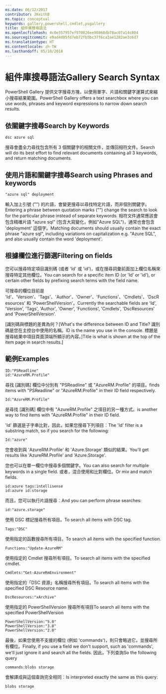 ```yaml
---
ms.date: 06/12/2017
contributor: JKeithB
ms.topic: conceptual
keywords: gallery,powershell,cmdlet,psgallery
title: 組件庫搜尋語法
ms.openlocfilehash: 4c0e357957ef970826ee90868db78ac07a14c804
ms.sourcegitcommit: e9ad4d85fd7eb72fb5bc37f6ca3ae1282ae3c6d7
ms.translationtype: HT
ms.contentlocale: zh-TW
ms.lasthandoff: 05/10/2018
---
```

# <a name="gallery-search-syntax"></a><span data-ttu-id="7e06d-103">組件庫搜尋語法</span><span class="sxs-lookup"><span data-stu-id="7e06d-103">Gallery Search Syntax</span></span>

<span data-ttu-id="7e06d-104">PowerShell Gallery 提供文字搜尋方塊，以使用單字、片語和關鍵字運算式來縮小搜尋結果範圍。</span><span class="sxs-lookup"><span data-stu-id="7e06d-104">PowerShell Gallery offers a text searchbox where you can use words, phrases and keyword expressions to narrow down search results.</span></span>

## <a name="search-by-keywords"></a><span data-ttu-id="7e06d-105">依關鍵字搜尋</span><span class="sxs-lookup"><span data-stu-id="7e06d-105">Search by Keywords</span></span>

    dsc azure sql

<span data-ttu-id="7e06d-106">搜尋會盡全力尋找包含所有 3 個關鍵字的相關文件，並傳回相符文件。</span><span class="sxs-lookup"><span data-stu-id="7e06d-106">Search will do its best effort to find relevant documents containing all 3 keywords, and return matching documents.</span></span>

## <a name="search-using-phrases-and-keywords"></a><span data-ttu-id="7e06d-107">使用片語和關鍵字搜尋</span><span class="sxs-lookup"><span data-stu-id="7e06d-107">Search using Phrases and keywords</span></span>

    "azure sql" deployment

<span data-ttu-id="7e06d-108">輸入加上引號 ("") 的片語，會變更搜尋以尋找特定片語，而非個別關鍵字。</span><span class="sxs-lookup"><span data-stu-id="7e06d-108">Entering a phrase between quotation marks ("") change the search to look for the particular phrase instead of separate keywords.</span></span>
<span data-ttu-id="7e06d-109">相符文件通常應該會包含精確片語 "azure sql" (包含大寫變化，例如"Azure SQL")，通常也會包含 'deployment' 這個字。</span><span class="sxs-lookup"><span data-stu-id="7e06d-109">Matching documents should usually contain the exact phrase "azure sql", including variations on capitalization e.g. "Azure SQL", and also usually contain the word 'deployment'.</span></span>

## <a name="filtering-on-fields"></a><span data-ttu-id="7e06d-110">根據欄位進行篩選</span><span class="sxs-lookup"><span data-stu-id="7e06d-110">Filtering on fields</span></span>

<span data-ttu-id="7e06d-111">您可以搜尋特定項目識別碼 (或者 'Id' 或 'id')，或在搜尋詞彙前面加上欄位名稱來搜尋特定其他欄位。</span><span class="sxs-lookup"><span data-stu-id="7e06d-111">You can search for a specific item ID (or 'Id' or 'id'), or certain other fields by prefixing search terms with the field name.</span></span>

<span data-ttu-id="7e06d-112">可搜尋的欄位目前是 'Id'、'Version'、'Tags'、'Author'、'Owner'、'Functions'、'Cmdlets'、'DscResources' 和 'PowerShellVersion'。</span><span class="sxs-lookup"><span data-stu-id="7e06d-112">Currently the searchable fields are 'Id', 'Version', 'Tags', 'Author', 'Owner', 'Functions', 'Cmdlets', 'DscResources' and 'PowerShellVersion'.</span></span>

<span data-ttu-id="7e06d-113">[識別碼與標題的差異為何？</span><span class="sxs-lookup"><span data-stu-id="7e06d-113">[What's the difference between ID and Title?</span></span> <span data-ttu-id="7e06d-114">識別碼是您在主控台中使用的名稱。</span><span class="sxs-lookup"><span data-stu-id="7e06d-114">ID is the name you use in the console.</span></span> <span data-ttu-id="7e06d-115">標題是搜尋結果中項目頁面頂端所顯示的內容。]</span><span class="sxs-lookup"><span data-stu-id="7e06d-115">Title is what is shown at the top of the item page in search results.]</span></span>

## <a name="examples"></a><span data-ttu-id="7e06d-116">範例</span><span class="sxs-lookup"><span data-stu-id="7e06d-116">Examples</span></span>

    ID:"PSReadline"
    id:"AzureRM.Profile"

<span data-ttu-id="7e06d-117">尋找 [識別碼] 欄位中分別有 "PSReadline" 或 "AzureRM.Profile" 的項目。</span><span class="sxs-lookup"><span data-stu-id="7e06d-117">finds items with "PSReadline" or "AzureRM.Profile" in their ID field respectively.</span></span>

    Id:"AzureRM.Profile"

<span data-ttu-id="7e06d-118">是尋找 [識別碼] 欄位中有 "AzureRM.Profile" 之項目的另一種方式。</span><span class="sxs-lookup"><span data-stu-id="7e06d-118">is another way to find items with "AzureRM.Profile" in their ID field.</span></span>

<span data-ttu-id="7e06d-119">'Id' 篩選是子字串比對，因此，如果您搜尋下列項目︰</span><span class="sxs-lookup"><span data-stu-id="7e06d-119">The 'Id' filter is a substring match, so if you search for the following:</span></span>

    Id:"azure"

<span data-ttu-id="7e06d-120">您會收到與 'AzureRM.Profile' 和 'Azure.Storage' 類似的結果。</span><span class="sxs-lookup"><span data-stu-id="7e06d-120">You'll get results like 'AzureRM.Profile' and 'Azure.Storage'.</span></span>

<span data-ttu-id="7e06d-121">您也可以在單一欄位中搜尋多個關鍵字。</span><span class="sxs-lookup"><span data-stu-id="7e06d-121">You can also search for multiple keywords in a single field.</span></span> <span data-ttu-id="7e06d-122">或者，混合使用和比對欄位。</span><span class="sxs-lookup"><span data-stu-id="7e06d-122">Or mix and match fields.</span></span>

    id:azure tags:intellisense
    id:azure id:storage

<span data-ttu-id="7e06d-123">而且，您可以執行片語搜尋︰</span><span class="sxs-lookup"><span data-stu-id="7e06d-123">And you can perform phrase searches:</span></span>

    id:"azure.storage"


<span data-ttu-id="7e06d-124">使用 DSC 標記搜尋所有項目。</span><span class="sxs-lookup"><span data-stu-id="7e06d-124">To search all items with DSC tag.</span></span>

    Tags:"DSC"

<span data-ttu-id="7e06d-125">使用指定的函數搜尋所有項目。</span><span class="sxs-lookup"><span data-stu-id="7e06d-125">To search all items with the specified function.</span></span>

    Functions:"Update-AzureRM"

<span data-ttu-id="7e06d-126">使用指定的 Cmdlet 搜尋所有項目。</span><span class="sxs-lookup"><span data-stu-id="7e06d-126">To search all items with the specified cmdlet.</span></span>

    Cmdlets:"Get-AzureRmEnvironment"

<span data-ttu-id="7e06d-127">使用指定的「DSC 資源」名稱搜尋所有項目。</span><span class="sxs-lookup"><span data-stu-id="7e06d-127">To search all items with the specified DSC Resource name.</span></span>

    DscResources:"xArchive"

<span data-ttu-id="7e06d-128">使用指定的 PowerShellVersion 搜尋所有項目</span><span class="sxs-lookup"><span data-stu-id="7e06d-128">To search all items with the specified PowerShellVersion</span></span>

    PowerShellVersion:"5.0"
    PowerShellVersion:"3.0"
    PowerShellVersion:"2.0"


<span data-ttu-id="7e06d-129">最後，如果您使用不支援的欄位 (例如 'commands')，則只會略過它，並搜尋所有欄位。</span><span class="sxs-lookup"><span data-stu-id="7e06d-129">Finally, if you use a field we don't support, such as 'commands', we'll just ignore it and search all the fields.</span></span> <span data-ttu-id="7e06d-130">因此，下列查詢</span><span class="sxs-lookup"><span data-stu-id="7e06d-130">So the following query</span></span>

    commands:blobs storage

<span data-ttu-id="7e06d-131">會解譯成與這個查詢完全相同︰</span><span class="sxs-lookup"><span data-stu-id="7e06d-131">Is interpreted exactly the same as this query:</span></span>

    blobs storage